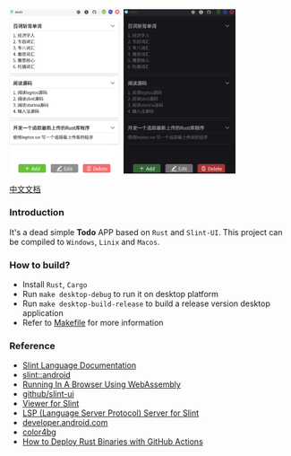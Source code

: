 <div style="display: flex, margin: 20px, gap: 20px">
    <img src="./screenshot/1-en.png" width="200"/>
    <img src="./screenshot/2-en.png" width="200"/>
</div>

[中文文档](./README.zh-CN.md)

### Introduction
It's a dead simple **Todo** APP based on `Rust` and `Slint-UI`. This project can be compiled to `Windows`, `Linix` and `Macos`.

### How to build?
- Install `Rust`, `Cargo`
- Run `make desktop-debug` to run it on desktop platform
- Run `make desktop-build-release` to build a release version desktop application
- Refer to [Makefile](./Makefile) for more information

### Reference
- [Slint Language Documentation](https://slint-ui.com/releases/1.0.0/docs/slint/)
- [slint::android](https://snapshots.slint.dev/master/docs/rust/slint/android/#building-and-deploying)
- [Running In A Browser Using WebAssembly](https://releases.slint.dev/1.7.0/docs/slint/src/quickstart/running_in_a_browser)
- [github/slint-ui](https://github.com/slint-ui/slint)
- [Viewer for Slint](https://github.com/slint-ui/slint/tree/master/tools/viewer)
- [LSP (Language Server Protocol) Server for Slint](https://github.com/slint-ui/slint/tree/master/tools/lsp)
- [developer.android.com](https://developer.android.com/guide)
- [color4bg](https://www.color4bg.com/zh-hans/)
- [How to Deploy Rust Binaries with GitHub Actions](https://dzfrias.dev/blog/deploy-rust-cross-platform-github-actions/)
